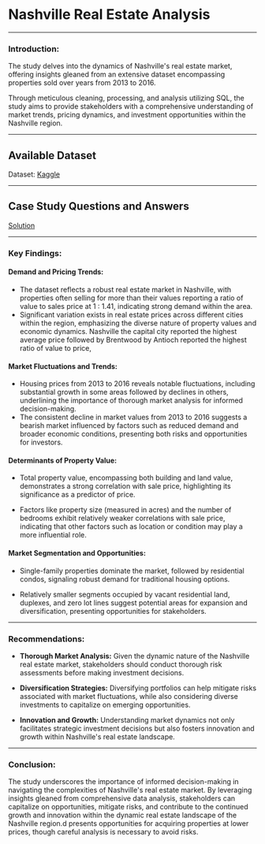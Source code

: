 # Nashville Real Estate Analysis

---
### Introduction:

The study delves into the dynamics of Nashville's real estate market, offering insights gleaned from an extensive dataset encompassing properties sold over years from 2013 to 2016. 

Through meticulous cleaning, processing, and analysis utilizing SQL, the study aims to provide stakeholders with a comprehensive understanding of market trends, pricing dynamics, and investment opportunities within the Nashville region.

---
## Available Dataset

Dataset: [Kaggle](https://www.kaggle.com/datasets/heesoo37/120-years-of-olympic-history-athletes-and-results)

---
## Case Study Questions and Answers

[Solution](https://github.com/OlanrewajuDatanalyst/Nashville-Housing-Data-cleaning-and-EDA/blob/main/nashville_housing_market_Analysis.md)

---
### Key Findings:

#### Demand and Pricing Trends:

- The dataset reflects a robust real estate market in Nashville, with properties often selling for more than their values reporting a ratio of value to sales price at 1 : 1.41, indicating strong demand within the area.
- Significant variation exists in real estate prices across different cities within the region, emphasizing the diverse nature of property values and economic dynamics. Nashville the capital city reported the highest average price followed by Brentwood by Antioch reported the highest ratio of value to price, 

#### Market Fluctuations and Trends:

- Housing prices from 2013 to 2016 reveals notable fluctuations, including substantial growth in some areas followed by declines in others, underlining the importance of thorough market analysis for informed decision-making.
- The consistent decline in market values from 2013 to 2016 suggests a bearish market influenced by factors such as reduced demand and broader economic conditions, presenting both risks and opportunities for investors.

#### Determinants of Property Value:

- Total property value, encompassing both building and land value, demonstrates a strong correlation with sale price, highlighting its significance as a predictor of price.

- Factors like property size (measured in acres) and the number of bedrooms exhibit relatively weaker correlations with sale price, indicating that other factors such as location or condition may play a more influential role.

#### Market Segmentation and Opportunities:

- Single-family properties dominate the market, followed by residential condos, signaling robust demand for traditional housing options.

- Relatively smaller segments occupied by vacant residential land, duplexes, and zero lot lines suggest potential areas for expansion and diversification, presenting opportunities for stakeholders.

---
### Recommendations:

- **Thorough Market Analysis:** Given the dynamic nature of the Nashville real estate market, stakeholders should conduct thorough risk assessments before making investment decisions.

- **Diversification Strategies:** Diversifying portfolios can help mitigate risks associated with market fluctuations, while also considering diverse investments to capitalize on emerging opportunities.

- **Innovation and Growth:** Understanding market dynamics not only facilitates strategic investment decisions but also fosters innovation and growth within Nashville's real estate landscape.

---
### Conclusion:
The study underscores the importance of informed decision-making in navigating the complexities of Nashville's real estate market. By leveraging insights gleaned from comprehensive data analysis, stakeholders can capitalize on opportunities, mitigate risks, and contribute to the continued growth and innovation within the dynamic real estate landscape of the Nashville region.d presents opportunities for acquiring properties at lower prices, though careful analysis is necessary to avoid risks.

